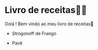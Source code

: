 # Livro de receitas:man_cook:



Oolá ! Bem vindo ao meu  livro de receitas:wave:

- Strogonoff de Frango

- Pavê
